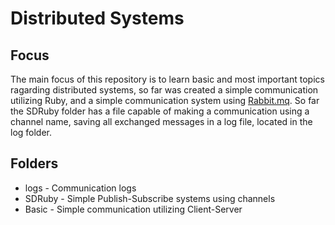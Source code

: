 # Distributed Systems

## Focus
The main focus of this repository is to learn basic and most important topics ragarding distributed systems, so far was created a simple communication utilizing Ruby, and a simple communication system using [Rabbit.mq](https://rabbitmq.com). So far the SDRuby folder has a file capable of making a communication using a channel name, saving all exchanged messages in a log file, located in the log folder.

## Folders
- logs - Communication logs
- SDRuby - Simple Publish-Subscribe systems using channels
- Basic - Simple communication utilizing Client-Server
